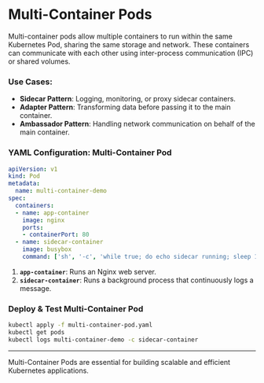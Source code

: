 # **Multi-Container Pods**
Multi-container pods allow multiple containers to run within the same Kubernetes Pod, sharing the same storage and network. These containers can communicate with each other using inter-process communication (IPC) or shared volumes.

### **Use Cases:**
- **Sidecar Pattern**: Logging, monitoring, or proxy sidecar containers.
- **Adapter Pattern**: Transforming data before passing it to the main container.
- **Ambassador Pattern**: Handling network communication on behalf of the main container.

### **YAML Configuration: Multi-Container Pod**
```yaml
apiVersion: v1
kind: Pod
metadata:
  name: multi-container-demo
spec:
  containers:
  - name: app-container
    image: nginx
    ports:
    - containerPort: 80
  - name: sidecar-container
    image: busybox
    command: ['sh', '-c', 'while true; do echo sidecar running; sleep 10; done']
```


1. **`app-container`**: Runs an Nginx web server.
2. **`sidecar-container`**: Runs a background process that continuously logs a message.

### **Deploy & Test Multi-Container Pod**
```bash
kubectl apply -f multi-container-pod.yaml
kubectl get pods
kubectl logs multi-container-demo -c sidecar-container
```

---

Multi-Container Pods are essential for building scalable and efficient Kubernetes applications. 
